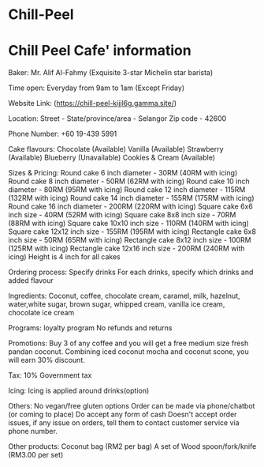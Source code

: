 # Chill-Peel
# Chill Peel Cafe' information

Baker:
Mr. Alif Al-Fahmy (Exquisite 3-star Michelin star barista)

Time open:
Everyday from 9am to 1am (Except Friday)

Website Link:
(https://chill-peel-kijjl6g.gamma.site/)

Location:
Street - 
State/province/area - Selangor
Zip code - 42600

Phone Number:
+60 19-439 5991

Cake flavours:
Chocolate (Available)
Vanilla (Available)
Strawberry (Available)
Blueberry (Unavailable)
Cookies & Cream (Available)

Sizes & Pricing:
Round cake 6 inch diameter - 30RM (40RM with icing)
Round cake 8 inch diameter - 50RM (62RM with icing)
Round cake 10 inch diameter - 80RM (95RM with icing)
Round cake 12 inch diameter - 115RM (132RM with icing)
Round cake 14 inch diameter - 155RM (175RM with icing)
Round cake 16 inch diameter - 200RM (220RM with icing)
Square cake 6x6 inch size - 40RM (52RM with icing)
Square cake 8x8 inch size - 70RM (88RM with icing)
Square cake 10x10 inch size - 110RM (140RM with icing)
Square cake 12x12 inch size - 155RM (195RM with icing)
Rectangle cake 6x8 inch size - 50RM (65RM with icing)
Rectangle cake 8x12 inch size - 100RM (125RM with icing)
Rectangle cake 12x16 inch size - 200RM (240RM with icing)
Height is 4 inch for all cakes

Ordering process:
Specify drinks
For each drinks, specify which drinks and added flavour

Ingredients:
Coconut, coffee, chocolate cream, caramel, milk, hazelnut, water,white sugar, brown sugar, whipped cream, vanilla ice cream, chocolate ice cream

Programs:
loyalty program
No refunds and returns

Promotions:
Buy 3 of any coffee and you will get a free medium size fresh pandan coconut.
Combining iced coconut mocha and coconut scone, you will earn 30% discount.

Tax:
10% Government tax

Icing:
Icing is applied around drinks(option)

Others:
No vegan/free gluten options
Order can be made via phone/chatbot (or coming to place)
Do accept any form of cash
Doesn't accept order issues, if any issue on orders, tell them to contact customer service via phone number.

Other products:
Coconut bag (RM2 per bag)
A set of Wood spoon/fork/knife (RM3.00 per set)
